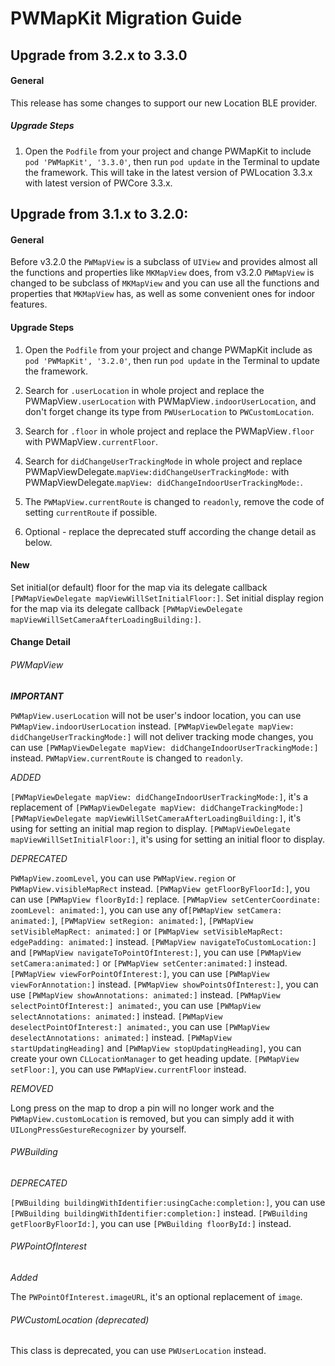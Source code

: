 # PWMapKit Migration Guide
## Upgrade from 3.2.x to 3.3.0

#### General

This release has some changes to support our new Location BLE provider.

##### Upgrade Steps

1. Open the `Podfile` from your project and change PWMapKit to include `pod 'PWMapKit', '3.3.0'`, then run `pod update` in the Terminal to update the framework. This will take in the latest version of PWLocation 3.3.x with latest version of PWCore 3.3.x.

## Upgrade from 3.1.x to 3.2.0:

#### General

Before v3.2.0 the `PWMapView` is a subclass of `UIView` and provides almost all the functions and properties like `MKMapView` does, from v3.2.0 `PWMapView` is changed to be subclass of `MKMapView` and you can use all the functions and properties that `MKMapView` has, as well as some convenient ones for indoor features.

#### Upgrade Steps

1. Open the `Podfile` from your project and change PWMapKit include as `pod 'PWMapKit', '3.2.0'`, then run `pod update` in the Terminal to update the framework.

2. Search for `.userLocation` in whole project and replace the PWMapView`.userLocation` with PWMapView`.indoorUserLocation`, and don't forget change its type from `PWUserLocation` to `PWCustomLocation`.

3. Search for `.floor` in whole project and replace the PWMapView`.floor` with PWMapView`.currentFloor`.

4. Search for `didChangeUserTrackingMode` in whole project and replace PWMapViewDelegate.`mapView:didChangeUserTrackingMode:` with PWMapViewDelegate.`mapView: didChangeIndoorUserTrackingMode:`.

5. The `PWMapView.currentRoute` is changed to `readonly`, remove the code of setting `currentRoute` if possible.

6. Optional - replace the deprecated stuff according the change detail as below.

#### New

Set initial(or default) floor for the map via its delegate callback `[PWMapViewDelegate mapViewWillSetInitialFloor:]`.
Set initial display region for the map via its delegate callback `[PWMapViewDelegate mapViewWillSetCameraAfterLoadingBuilding:]`.

#### Change Detail

###### PWMapView

***IMPORTANT***

`PWMapView.userLocation` will not be user's indoor location, you can use `PWMapView.indoorUserLocation` instead.
`[PWMapViewDelegate mapView: didChangeUserTrackingMode:]` will not deliver tracking mode changes, you can use `[PWMapViewDelegate mapView: didChangeIndoorUserTrackingMode:]` instead.
`PWMapView.currentRoute` is changed to `readonly`.

*ADDED*

`[PWMapViewDelegate mapView: didChangeIndoorUserTrackingMode:]`, it's a replacement of `[PWMapViewDelegate mapView: didChangeTrackingMode:]`
`[PWMapViewDelegate mapViewWillSetCameraAfterLoadingBuilding:]`, it's using for setting an initial map region to display.
`[PWMapViewDelegate mapViewWillSetInitialFloor:]`, it's using for setting an initial floor to display.

*DEPRECATED*

`PWMapView.zoomLevel`, you can use `PWMapView.region` or `PWMapView.visibleMapRect` instead.
`[PWMapView getFloorByFloorId:]`, you can use `[PWMapView floorById:]` replace.
`[PWMapView setCenterCoordinate: zoomLevel: animated:]`, you can use any of`[PWMapView setCamera: animated:]`, `[PWMapView setRegion: animated:]`, `[PWMapView setVisibleMapRect: animated:]` or `[PWMapView setVisibleMapRect: edgePadding: animated:]` instead.
`[PWMapView navigateToCustomLocation:]` and `[PWMapView navigateToPointOfInterest:]`, you can use `[PWMapView setCamera:animated:]` or `[PWMapView setCenter:animated:]` instead.
`[PWMapView viewForPointOfInterest:]`, you can use `[PWMapView viewForAnnotation:]` instead.
`[PWMapView showPointsOfInterest:]`, you can use `[PWMapView showAnnotations: animated:]` instead.
`[PWMapView selectPointOfInterest:] animated:`, you can use `[PWMapView selectAnnotations: animated:]` instead.
`[PWMapView deselectPointOfInterest:] animated:`, you can use `[PWMapView deselectAnnotations: animated:]` instead.
`[PWMapView startUpdatingHeading]` and `[PWMapView stopUpdatingHeading]`, you can create your own `CLLocationManager` to get heading update.
`[PWMapView setFloor:]`, you can use `PWMapView.currentFloor` instead.

*REMOVED*

Long press on the map to drop a pin will no longer work and the `PWMapView.customLocation` is removed, but you can simply add it with `UILongPressGestureRecognizer` by yourself.

###### PWBuilding

*DEPRECATED*

`[PWBuilding buildingWithIdentifier:usingCache:completion:]`, you can use `[PWBuilding buildingWithIdentifier:completion:]` instead.
`[PWBuilding getFloorByFloorId:]`, you can use `[PWBuilding floorById:]` instead.

###### PWPointOfInterest

*Added*

The `PWPointOfInterest.imageURL`, it's an optional replacement of `image`.

###### PWCustomLocation (deprecated)

This class is deprecated, you can use `PWUserLocation` instead.
